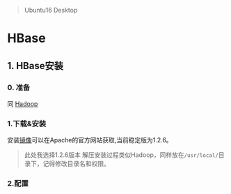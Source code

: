 >Ubuntu16 Desktop
# HBase
## 1. HBase安装
### 0. 准备
同 [Hadoop](https://github.com/xiaoFine/LearnHadoop/blob/master/Hadoop%E7%AF%87.md)
### 1.下载&安装
安装[镜像](http://mirror.bit.edu.cn/apache/hbase/)可以在Apache的官方网站获取,当前稳定版为1.2.6。
>此处我选择1.2.6版本
解压安装过程类似Hadoop，同样放在`/usr/local/`目录下，记得修改目录名和权限。
### 2.配置



